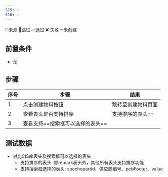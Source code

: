 ```yaml
---
S15: ✅
S16: ✅
---
```

◻️未测    🚫跳过     ✅通过    ❌ 失败    ➖未创建

## 前置条件

- 无

## 步骤

| 序号  | 步骤                 | 结果        |
| --- | ------------------ | --------- |
| 1   | 点击创建物料按钮           | 跳转至创建物料页面 |
| 2   | 查看表头是否支持排序         | 支持排序的表头== |
| 3   | 查看支持==搜索框可以选择的表头== |           |

## 测试数据

- 对比CIS库表头及搜索框可以选择的表头
	- 支持排序的表头: 除remark表头外，其他所有表头支持排序功能
	- 支持搜索框选择的表头: spechopartid、供应商编号、pcbFooter、value
